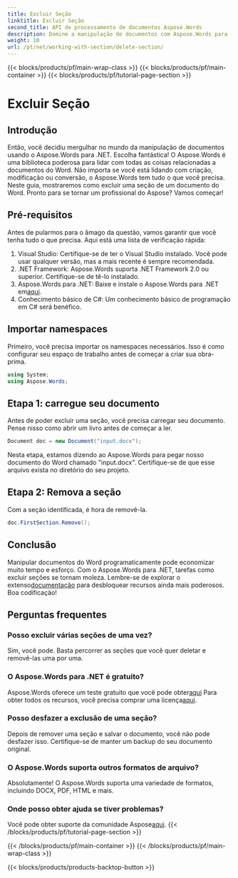 ```yaml
---
title: Excluir Seção
linktitle: Excluir Seção
second_title: API de processamento de documentos Aspose.Words
description: Domine a manipulação de documentos com Aspose.Words para .NET. Aprenda a excluir seções de documentos do Word em algumas etapas simples.
weight: 10
url: /pt/net/working-with-section/delete-section/
---
```


{{< blocks/products/pf/main-wrap-class >}}
{{< blocks/products/pf/main-container >}}
{{< blocks/products/pf/tutorial-page-section >}}

# Excluir Seção

## Introdução

Então, você decidiu mergulhar no mundo da manipulação de documentos usando o Aspose.Words para .NET. Escolha fantástica! O Aspose.Words é uma biblioteca poderosa para lidar com todas as coisas relacionadas a documentos do Word. Não importa se você está lidando com criação, modificação ou conversão, o Aspose.Words tem tudo o que você precisa. Neste guia, mostraremos como excluir uma seção de um documento do Word. Pronto para se tornar um profissional do Aspose? Vamos começar!

## Pré-requisitos

Antes de pularmos para o âmago da questão, vamos garantir que você tenha tudo o que precisa. Aqui está uma lista de verificação rápida:

1. Visual Studio: Certifique-se de ter o Visual Studio instalado. Você pode usar qualquer versão, mas a mais recente é sempre recomendada.
2. .NET Framework: Aspose.Words suporta .NET Framework 2.0 ou superior. Certifique-se de tê-lo instalado.
3. Aspose.Words para .NET: Baixe e instale o Aspose.Words para .NET em[aqui](https://releases.aspose.com/words/net/).
4. Conhecimento básico de C#: Um conhecimento básico de programação em C# será benéfico.

## Importar namespaces

Primeiro, você precisa importar os namespaces necessários. Isso é como configurar seu espaço de trabalho antes de começar a criar sua obra-prima.

```csharp
using System;
using Aspose.Words;
```

## Etapa 1: carregue seu documento

Antes de poder excluir uma seção, você precisa carregar seu documento. Pense nisso como abrir um livro antes de começar a ler.

```csharp
Document doc = new Document("input.docx");
```

Nesta etapa, estamos dizendo ao Aspose.Words para pegar nosso documento do Word chamado "input.docx". Certifique-se de que esse arquivo exista no diretório do seu projeto.

## Etapa 2: Remova a seção

Com a seção identificada, é hora de removê-la.

```csharp
doc.FirstSection.Remove();
```


## Conclusão

 Manipular documentos do Word programaticamente pode economizar muito tempo e esforço. Com o Aspose.Words para .NET, tarefas como excluir seções se tornam moleza. Lembre-se de explorar o extenso[documentação](https://reference.aspose.com/words/net/) para desbloquear recursos ainda mais poderosos. Boa codificação!

## Perguntas frequentes

### Posso excluir várias seções de uma vez?
Sim, você pode. Basta percorrer as seções que você quer deletar e removê-las uma por uma.

### O Aspose.Words para .NET é gratuito?
 Aspose.Words oferece um teste gratuito que você pode obter[aqui](https://releases.aspose.com/) Para obter todos os recursos, você precisa comprar uma licença[aqui](https://purchase.aspose.com/buy).

### Posso desfazer a exclusão de uma seção?
Depois de remover uma seção e salvar o documento, você não pode desfazer isso. Certifique-se de manter um backup do seu documento original.

### O Aspose.Words suporta outros formatos de arquivo?
Absolutamente! O Aspose.Words suporta uma variedade de formatos, incluindo DOCX, PDF, HTML e mais.

### Onde posso obter ajuda se tiver problemas?
 Você pode obter suporte da comunidade Aspose[aqui](https://forum.aspose.com/c/words/8).
{{< /blocks/products/pf/tutorial-page-section >}}

{{< /blocks/products/pf/main-container >}}
{{< /blocks/products/pf/main-wrap-class >}}

{{< blocks/products/products-backtop-button >}}
